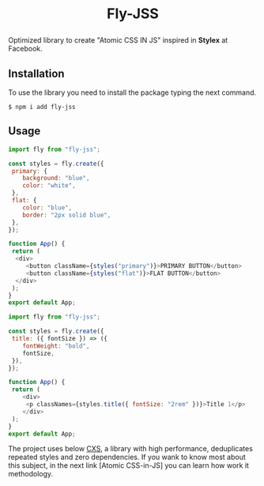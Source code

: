 # <p align="center"> Fly-JSS </p>

Optimized library to create "Atomic CSS IN JS" inspired in **Stylex** at Facebook.

## Installation

To use the library you need to install the package typing the next command.

```console
$ npm i add fly-jss
```

## Usage

```javascript
import fly from "fly-jss";

const styles = fly.create({
 primary: {
	background: "blue",
	color: "white",
 },
 flat: {
	color: "blue",
	border: "2px solid blue",
 },
});

function App() {
 return (
  <div>
	 <button className={styles("primary")}>PRIMARY BUTTON</button>
	 <button className={styles("flat")}>FLAT BUTTON</button>
  </div>
 );
}
export default App;
```

```javascript
import fly from "fly-jss";

const styles = fly.create({
 title: ({ fontSize }) => ({
	fontWeight: "bold",
	fontSize,
 }),
});

function App() {
 return (
	<div>
	 <p classNames={styles.title({ fontSize: "2rem" })}>Title 1</p>
	</div>
 );
}
export default App;
```

The project uses below [CXS](https://github.com/cxs-css/cxs), a library with high performance, deduplicates repeated styles and zero dependencies.
If you wank to know most about this subject, in the next link [Atomic CSS-in-JS] you can learn how work it methodology.
